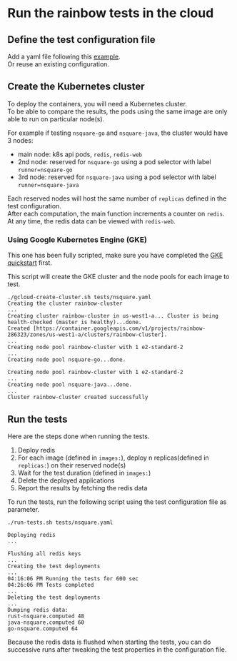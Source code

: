 # Run the rainbow tests in the cloud

## Define the test configuration file

Add a yaml file following this [example](tests/nsquare.yaml).  
Or reuse an existing configuration.

## Create the Kubernetes cluster

To deploy the containers, you will need a Kubernetes cluster.  
To be able to compare the results, the pods using the same image are only able to run on particular node(s).  

For example if testing `nsquare-go` and `nsquare-java`, the cluster would have 3 nodes:
- main node: k8s api pods, `redis`, `redis-web`
- 2nd node: reserved for `nsquare-go` using a pod selector with label `runner=nsquare-go`
- 3rd node: reserved for `nsquare-java` using a pod selector with label `runner=nsquare-java`

Each reserved nodes will host the same number of `replicas` defined in the test configuration.  
After each computation, the main function increments a counter on `redis`.  
At any time, the redis data can be viewed with `redis-web`.

### Using Google Kubernetes Engine (GKE)

This one has been fully scripted, make sure you have completed the [GKE quickstart](https://cloud.google.com/kubernetes-engine/docs/quickstart) first.  


This script will create the GKE cluster and the node pools for each image to test.
```
./gcloud-create-cluster.sh tests/nsquare.yaml
Creating the cluster rainbow-cluster
...
Creating cluster rainbow-cluster in us-west1-a... Cluster is being health-checked (master is healthy)...done.      
Created [https://container.googleapis.com/v1/projects/rainbow-286323/zones/us-west1-a/clusters/rainbow-cluster].
...
Creating node pool rainbow-cluster with 1 e2-standard-2
...
Creating node pool nsquare-go...done.     

Creating node pool rainbow-cluster with 1 e2-standard-2
...
Creating node pool nsquare-java...done.      
...
Cluster rainbow-cluster created successfully
```

## Run the tests

Here are the steps done when running the tests.
1. Deploy redis 
1. For each image (defined in `images:`), deploy n replicas(defined in `replicas:`) on their reserved node(s) 
1. Wait for the test duration (defined in `images:`)
1. Delete the deployed applications
1. Report the results by fetching the redis data

To run the tests, run the following script using the test configuration file as parameter.

```
./run-tests.sh tests/nsquare.yaml

Deploying redis
...

Flushing all redis keys
...
Creating the test deployments
...
04:16:06 PM Running the tests for 600 sec
04:26:06 PM Tests completed
...
Deleting the test deployments
...
Dumping redis data:
rust-nsquare.computed 48
java-nsquare.computed 60
go-nsquare.computed 64
```

Because the redis data is flushed when starting the tests, you can do successive runs after tweaking the test properties in the configuration file.
